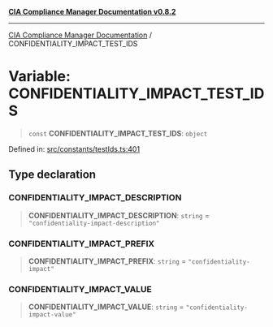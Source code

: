 [**CIA Compliance Manager Documentation v0.8.2**](../README.md)

***

[CIA Compliance Manager Documentation](../globals.md) / CONFIDENTIALITY\_IMPACT\_TEST\_IDS

# Variable: CONFIDENTIALITY\_IMPACT\_TEST\_IDS

> `const` **CONFIDENTIALITY\_IMPACT\_TEST\_IDS**: `object`

Defined in: [src/constants/testIds.ts:401](https://github.com/Hack23/cia-compliance-manager/blob/423c5d261c747ade8ca2550e176aa05168b5a31e/src/constants/testIds.ts#L401)

## Type declaration

### CONFIDENTIALITY\_IMPACT\_DESCRIPTION

> **CONFIDENTIALITY\_IMPACT\_DESCRIPTION**: `string` = `"confidentiality-impact-description"`

### CONFIDENTIALITY\_IMPACT\_PREFIX

> **CONFIDENTIALITY\_IMPACT\_PREFIX**: `string` = `"confidentiality-impact"`

### CONFIDENTIALITY\_IMPACT\_VALUE

> **CONFIDENTIALITY\_IMPACT\_VALUE**: `string` = `"confidentiality-impact-value"`
